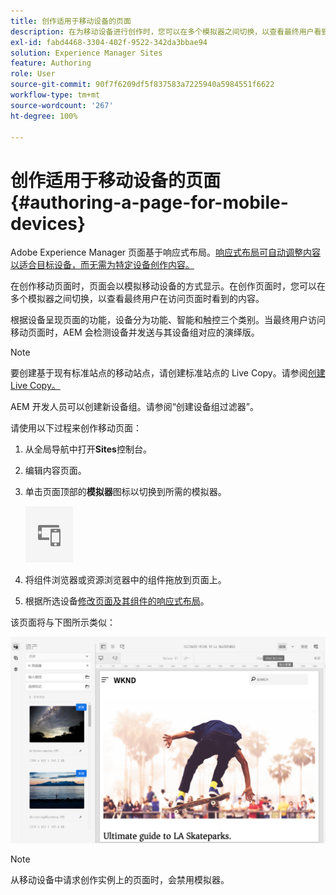 ```yaml
---
title: 创作适用于移动设备的页面
description: 在为移动设备进行创作时，您可以在多个模拟器之间切换，以查看最终用户看到的内容
exl-id: fabd4468-3304-402f-9522-342da3bbae94
solution: Experience Manager Sites
feature: Authoring
role: User
source-git-commit: 90f7f6209df5f837583a7225940a5984551f6622
workflow-type: tm+mt
source-wordcount: '267'
ht-degree: 100%

---
```


# 创作适用于移动设备的页面 {#authoring-a-page-for-mobile-devices}

Adobe Experience Manager 页面基于响应式布局。[响应式布局可自动调整内容以适合目标设备，而无需为特定设备创作内容。](/help/sites-cloud/authoring/page-editor/responsive-layout.md)

在创作移动页面时，页面会以模拟移动设备的方式显示。在创作页面时，您可以在多个模拟器之间切换，以查看最终用户在访问页面时看到的内容。

根据设备呈现页面的功能，设备分为功能、智能和触控三个类别。当最终用户访问移动页面时，AEM 会检测设备并发送与其设备组对应的演绎版。

>[!NOTE]
>
>要创建基于现有标准站点的移动站点，请创建标准站点的 Live Copy。请参阅[创建 Live Copy。](/help/sites-cloud/administering/msm/creating-live-copies.md)
>
>AEM 开发人员可以创建新设备组。请参阅“创建设备组过滤器”。

<!--
>AEM developers can create new device groups. (See [Creating Device Group Filters](/help/sites-developing/groupfilters.md).)
-->

请使用以下过程来创作移动页面：

1. 从全局导航中打开&#x200B;**Sites**&#x200B;控制台。
1. 编辑内容页面。
1. 单击页面顶部的&#x200B;**模拟器**&#x200B;图标以切换到所需的模拟器。

   ![“模拟器”图标](/help/sites-cloud/authoring/assets/emulator.png)

1. 将组件浏览器或资源浏览器中的组件拖放到页面上。
1. 根据所选设备[修改页面及其组件的响应式布局](/help/sites-cloud/authoring/page-editor/responsive-layout.md)。

该页面将与下图所示类似：

![移动设备示例](/help/sites-cloud/authoring/assets/mobile.png)

>[!NOTE]
>
>从移动设备中请求创作实例上的页面时，会禁用模拟器。
